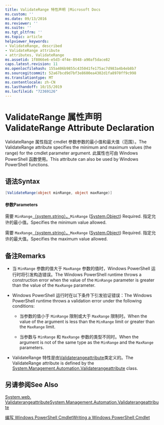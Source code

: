 ```yaml
---
title: ValidateRange 特性声明 |Microsoft Docs
ms.custom: ''
ms.date: 09/13/2016
ms.reviewer: ''
ms.suite: ''
ms.tgt_pltfrm: ''
ms.topic: article
helpviewer_keywords:
- ValidateRange, described
- ValidateRange attribute
- attributes, ValidateRange
ms.assetid: 1f8066e6-e5d3-4f4e-8948-a90af5dace82
caps.latest.revision: 11
ms.openlocfilehash: 155a406b9855c435041fe175ac7d983a4b4eb8b7
ms.sourcegitcommit: 52a67bcd9d7bf3e8600ea4302d1fa8970ff9c998
ms.translationtype: MT
ms.contentlocale: zh-CN
ms.lasthandoff: 10/15/2019
ms.locfileid: "72369126"
---
```

# <a name="validaterange-attribute-declaration"></a><span data-ttu-id="933b8-102">ValidateRange 属性声明</span><span class="sxs-lookup"><span data-stu-id="933b8-102">ValidateRange Attribute Declaration</span></span>

<span data-ttu-id="933b8-103">ValidateRange 属性指定 cmdlet 参数参数的最小值和最大值（范围）。</span><span class="sxs-lookup"><span data-stu-id="933b8-103">The ValidateRange attribute specifies the minimum and maximum values (the range) for the cmdlet parameter argument.</span></span> <span data-ttu-id="933b8-104">此属性也可由 Windows PowerShell 函数使用。</span><span class="sxs-lookup"><span data-stu-id="933b8-104">This attribute can also be used by Windows PowerShell functions.</span></span>

## <a name="syntax"></a><span data-ttu-id="933b8-105">语法</span><span class="sxs-lookup"><span data-stu-id="933b8-105">Syntax</span></span>

```csharp
[ValidateRange(object minRange, object maxRange)]
```

#### <a name="parameters"></a><span data-ttu-id="933b8-106">参数</span><span class="sxs-lookup"><span data-stu-id="933b8-106">Parameters</span></span>

<span data-ttu-id="933b8-107">需要 `MinRange`[（system.string）。](/dotnet/api/system.object)</span><span class="sxs-lookup"><span data-stu-id="933b8-107">`MinRange` ([System.Object](/dotnet/api/system.object)) Required.</span></span> <span data-ttu-id="933b8-108">指定允许的最小值。</span><span class="sxs-lookup"><span data-stu-id="933b8-108">Specifies the minimum value allowed.</span></span>

<span data-ttu-id="933b8-109">需要 `MaxRange`[（system.string）。](/dotnet/api/system.object)</span><span class="sxs-lookup"><span data-stu-id="933b8-109">`MaxRange` ([System.Object](/dotnet/api/system.object)) Required.</span></span> <span data-ttu-id="933b8-110">指定允许的最大值。</span><span class="sxs-lookup"><span data-stu-id="933b8-110">Specifies the maximum value allowed.</span></span>

## <a name="remarks"></a><span data-ttu-id="933b8-111">备注</span><span class="sxs-lookup"><span data-stu-id="933b8-111">Remarks</span></span>

- <span data-ttu-id="933b8-112">当 `MinRange` 参数的值大于 `MaxRange` 参数的值时，Windows PowerShell 运行时将引发构造错误。</span><span class="sxs-lookup"><span data-stu-id="933b8-112">The Windows PowerShell runtime throws a construction error when the value of the `MinRange` parameter is greater than the value of the `MaxRange` parameter.</span></span>

- <span data-ttu-id="933b8-113">Windows PowerShell 运行时在以下条件下引发验证错误：</span><span class="sxs-lookup"><span data-stu-id="933b8-113">The Windows PowerShell runtime throws a validation error under the following conditions:</span></span>

    - <span data-ttu-id="933b8-114">当参数的值小于 `MinRange` 限制或大于 `MaxRange` 限制时。</span><span class="sxs-lookup"><span data-stu-id="933b8-114">When the value of the argument is less than the `MinRange` limit or greater than the `MaxRange` limit.</span></span>

    - <span data-ttu-id="933b8-115">当参数与 `MinRange` 和 `MaxRange` 参数的类型不同时。</span><span class="sxs-lookup"><span data-stu-id="933b8-115">When the argument is not of the same type as the `MinRange` and the `MaxRange` parameters.</span></span>

- <span data-ttu-id="933b8-116">ValidateRange 特性是由[Validaterangeattribute](/dotnet/api/System.Management.Automation.ValidateRangeAttribute)类定义的。</span><span class="sxs-lookup"><span data-stu-id="933b8-116">The ValidateRange attribute is defined by the [System.Management.Automation.Validaterangeattribute](/dotnet/api/System.Management.Automation.ValidateRangeAttribute) class.</span></span>

## <a name="see-also"></a><span data-ttu-id="933b8-117">另请参阅</span><span class="sxs-lookup"><span data-stu-id="933b8-117">See Also</span></span>

[<span data-ttu-id="933b8-118">System.web. Validaterangeattribute</span><span class="sxs-lookup"><span data-stu-id="933b8-118">System.Management.Automation.Validaterangeattribute</span></span>](/dotnet/api/System.Management.Automation.ValidateRangeAttribute)

[<span data-ttu-id="933b8-119">编写 Windows PowerShell Cmdlet</span><span class="sxs-lookup"><span data-stu-id="933b8-119">Writing a Windows PowerShell Cmdlet</span></span>](./writing-a-windows-powershell-cmdlet.md)
